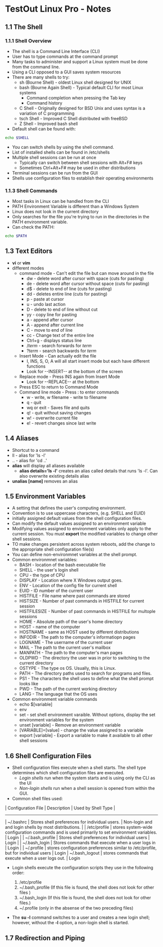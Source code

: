 # TestOut Linux Pro - Notes

## 1.1 The Shell

### 1.1.1 Shell Overview

* The shell is a Command Line Interface (CLI)
* User has to type commands at the command prompt
* Many tasks to administer and support a Linux system must be done from the command line.
* Using a CLI opposed to a GUI saves system resources
* There are many shells to try:
  * sh (Bourne Shell) - oldest Linux shell designed for UNIX
  * bash (Bourne Again Shell) - Typical default CLI for most Linux systems
    * Command completion when pressing the Tab key
    * Command history
  * C Shell - Originally designed for BSD Unix and uses syntax is a variation of C programming
  * tsch Shell - Improved C Shell distributed with freeBSD
  * Z Shell - Improved bash shell
* Default shell can be found with:

```bash
echo $SHELL
```

* You can switch shells by using the shell command.
* List of installed shells can be found in /etc/shells
* Multiple shell sessions can be run at once
  * Typically can switch between shell sessions with Alt+F# keys
  * Sometimes Ctrl+Alt+F# may be used in other distributions
* Terminal sessions can be run from the GUI
* Shells use configuration files to establish their operating environments

### 1.1.3 Shell Commands

* Most tasks in Linux can be handled from the CLI
* PATH Environment Variable is different than a Windows System
* Linux does not look in the current directory
* Only searches for the file you're trying to run in the directories in the PATH environment variable.
* Can check the PATH:

```bash
echo $PATH
```

## 1.3 Text Editors

* **vi** or **vim**
* different modes
  * command mode - Can't edit the file but can move around in the file
    * dw - delete word after cursor with space (cuts for pasting)
    * de - delete word after cursor without space (cuts for pasting)
    * d$ - delete to end of line (cuts for pasting)
    * dd - deletes entire line (cuts for pasting)
    * p - paste at cursor
    * u - undo last action
    * D - delete to end of line without cut
    * yy - copy line for pasting
    * a - append after cursor
    * A - append after current line
    * C - move to end of line
    * cc - Change text of the entire line
    * Ctrl+g - displays status line
    * /*term* - search forwards for *term*
    * ?*term* - search backwards for *term*
  * Insert Mode - Can actually edit the file
    * I, INS, S, O, A will all start insert mode but each have different functions
    * Look for --INSERT-- at the bottom of the screen
  * Replace mode - Press INS again from Insert Mode
    * Look for --REPLACE-- at the bottom
  * Press ESC to return to Command Mode
  * Command line mode - Press : to enter commands
    * w - write, w filename - write to filename
    * q - quit
    * wq or exit - Saves file and quits
    * q! - quit without saving changes
    * w! - overwrite current file
    * e! - revert changes since last write

## 1.4 Aliases

* Shortcut to a command
* ll - alias for 'ls -l'
* .. - alias for 'cd ..'
* **alias** will display all aliases available
  * **alias details='ls -l'** creates an alias called details that runs 'ls -l'. Can also overwrite existing details alias
* **unalias [name]** removes an alias

## 1.5 Environment Variables

* A setting that defines the user's computing environment.
* Convention is to use uppercase characters, (e.g. SHELL and EUID)
* initially assigned default values from the shell configuration files.
* Can modify the default values assigned to an environment variable
* Modifying values assigned to environment variables only apply to the current session. You must **export** the modified variables to change other shell sessions.
* TO make changes persistent across system reboots, add the change to the appropriate shell configuration file(s)
* You can define non-environmnet variables at the shell prompt.
* Common environmnet variables:
  * BASH - location of the bash executable file
  * SHELL - the user's login shell
  * CPU - the type of CPU
  * DISPLAY - Location where X Windows output goes.
  * ENV - Location of the config file for current shell
  * EUID - ID number of the current user
  * HISTFILE - File name where past commands are stored
  * HISTSIZE - Number of past commands in HISTFILE for current session
  * HISTFILESIZE - Number of past commands in HISTFILE for multople sessions
  * HOME - Absolute path of the user's home directory
  * HOST - name of the computer
  * HOSTNAME - same as HOST used by different distributions
  * INFODIR - The path to the computer's informatiopn pages
  * LOGNAME - The username of the current user
  * MAIL - The path to the current user's mailbox
  * MANPATH - The path to the computer's man pages
  * OLDPWD - The directory the user was in prior to switching to the current directory
  * OSTYPE - The type os OS. Usually, this is Linux.
  * PATH - The directory paths used to search for programs and files.
  * PS1 - The characters the shell uses to define what the shell prompt looks like
  * PWD - The path of the current working directory
  * LANG - The language that the OS uses
* Common environment variable commands
  * echo $[variable]
  * env
  * set - set shell environment varaible. Without options, display the set environment variables for the system
  * unset [variable] - Remove an environment variable
  * [VARIABLE]=[value] - change the value assigned to a variable
  * export [variable] - Export a variable to make it available to all other shell sessions

## 1.6 Shell Configuration Files

* Shell configuration files execute when a shell starts. The shell type determines which shell configuration files are executed.
  * *Login shells* run when the system starts and is using only the CLI as the UI
  * *Non-login shells* run when a shell session is opened from within the GUI.
* Common shell files used:

| Configuration File | Description | Used by Shell Type |

---------------------------------------------------------
| ~/.bashrc | Stores shell preferences for individual users. | Non-login and and login shells by most distributions. |
| /etc/profile | stores system-wide configuration commands and is used primarily to set environment variables. | Login |
| ~/.bash_profile | Stores shell preferences for individual users | Login |
| ~/.bash_login | Stores commands that execute when a user logs in | Login |
| ~/.profile | stores configuration preferences similar to /etc/profile, but for individual users | Login
| ~/.bash_logout | stores commands that execute when a user logs out. | Login

* Login shells execute the configuration scripts they use in the following order:
  1. /etc/profile
  1. ~/.bash_profile (If this file is found, the shell does not look for other files )
  1. ~/.bash_login (If this file is found, the shell does not look for other files.)
  1. ~/.profile (only in the absense of the two preceding files)

* The **su -l** command switches to a user and creates a new login shell; however, without the **-l** option, a non-login shell is started.

## 1.7 Redirection and Piping


